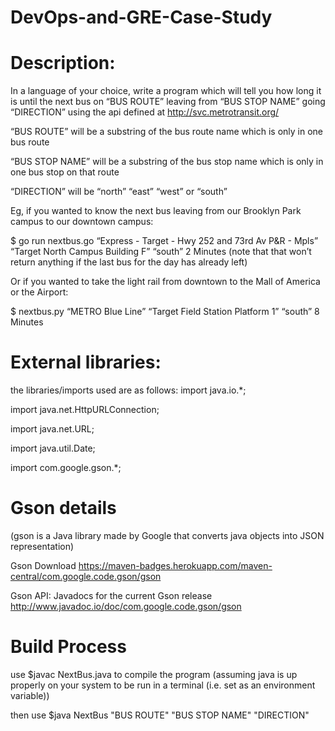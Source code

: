 # DevOps-and-GRE-Case-Study

# Description:
In a language of your choice, write a program which will tell you how long it is until
the next bus on “BUS ROUTE” leaving from “BUS STOP NAME” going “DIRECTION”
using the api defined at http://svc.metrotransit.org/

“BUS ROUTE” will be a substring of the bus route name which is only in one bus
route

“BUS STOP NAME” will be a substring of the bus stop name which is only in one bus
stop on that route

“DIRECTION” will be “north” “east” “west” or “south”

Eg, if you wanted to know the next bus leaving from our Brooklyn Park campus to
our downtown campus:

$ go run nextbus.go “Express - Target - Hwy 252 and 73rd Av P&R - Mpls” “Target
North Campus Building F” “south”
2 Minutes
(note that that won’t return anything if the last bus for the day has already left)

Or if you wanted to take the light rail from downtown to the Mall of America or the
Airport:

$ nextbus.py “METRO Blue Line” “Target Field Station Platform 1” “south”
8 Minutes

# External libraries:
the libraries/imports used are as follows:
  import java.io.*;
  
  import java.net.HttpURLConnection;
  
  import java.net.URL;
  
  import java.util.Date;
  
  import com.google.gson.*;
  
  
# Gson details  
(gson is a Java library made by Google that converts java objects into JSON representation)

Gson Download https://maven-badges.herokuapp.com/maven-central/com.google.code.gson/gson

Gson API: Javadocs for the current Gson release http://www.javadoc.io/doc/com.google.code.gson/gson

# Build Process
use $javac NextBus.java to compile the program (assuming java is up properly on your system to be run in a terminal (i.e. set as an environment variable))

then use $java NextBus "BUS ROUTE" "BUS STOP NAME" "DIRECTION"
